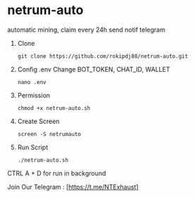 # netrum-auto
automatic mining, claim every 24h send notif telegram

1. Clone
   ```
   git clone https://github.com/rokipdj88/netrum-auto.git
   ```
   
2. Config .env
   Change BOT_TOKEN, CHAT_ID, WALLET
   
   ```
   nano .env
   ```
   
3. Permission
   ```
   chmod +x netrum-auto.sh

4. Create Screen
   ```
   screen -S netrumauto
   ```
   
5. Run Script
   ```
   ./netrum-auto.sh
   ```

CTRL A + D for run in background

Join Our Telegram : [https://t.me/NTExhaust]
